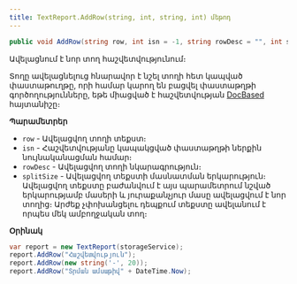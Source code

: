 ```yaml
---
title: TextReport.AddRow(string, int, string, int) մեթոդ
---
```


```c#
public void AddRow(string row, int isn = -1, string rowDesc = "", int splitSize = -1)
```

Ավելացնում է նոր տող հաշվետվությունում։

Տողը ավելացնելուց հնարավոր է նշել տողի հետ կապված փաստաթուղթը, որի համար կարող են բացվել փաստաթղթի գործողությունները, եթե միացված է հաշվետվության [DocBased](DocBased.md) հայտանիշը։

**Պարամետրեր**

* `row` - Ավելացվող տողի տեքստ։
* `isn` - Հաշվետվությանը կապակցված փաստաթղթի ներքին նույնականացման համար։
* `rowDesc` - Ավելացվող տողի նկարագրություն։
* `splitSize` - Ավելացվող տեքստի մասնատման երկարություն։ Ավելացվող տեքստը բաժանվում է այս պարամետրում նշված երկարությամբ մասերի և յուրաքանչյուր մասը ավելացվում է նոր տողից։ Արժեք չփոխանցելու դեպքում տեքստը ավելանում է որպես մեկ ամբողջական տող։

**Օրինակ**

```c#
var report = new TextReport(storageService);
report.AddRow("Հաշվետվություն");
report.AddRow(new string('-', 20));
report.AddRow("Տրման ամսաթիվ" + DateTime.Now);
```
